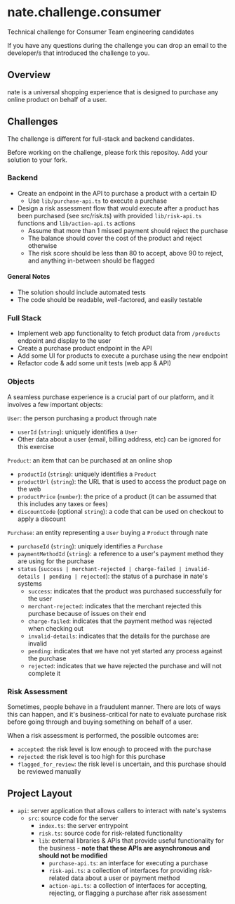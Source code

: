 # nate.challenge.consumer

Technical challenge for Consumer Team engineering candidates

If you have any questions during the challenge you can drop an email to the developer/s that introduced the challenge to you.

## Overview

nate is a universal shopping experience that is designed to purchase any online product on behalf of a user.

## Challenges

The challenge is different for full-stack and backend candidates.

Before working on the challenge, please fork this repositoy. Add your solution to your fork.

### Backend

- Create an endpoint in the API to purchase a product with a certain ID
  - Use `lib/purchase-api.ts` to execute a purchase
- Design a risk assessment flow that would execute after a product has been purchased (see src/risk.ts) with provided `lib/risk-api.ts` functions and `lib/action-api.ts` actions
  - Assume that more than 1 missed payment should reject the purchase
  - The balance should cover the cost of the product and reject otherwise
  - The risk score should be less than 80 to accept, above 90 to reject, and anything in-between should be flagged

#### General Notes

- The solution should include automated tests
- The code should be readable, well-factored, and easily testable

### Full Stack

- Implement web app functionality to fetch product data from `/products` endpoint and display to the user
- Create a purchase product endpoint in the API
- Add some UI for products to execute a purchase using the new endpoint
- Refactor code & add some unit tests (web app & API)

### Objects

A seamless purchase experience is a crucial part of our platform, and it involves a few important objects:

`User`: the person purchasing a product through nate

- `userId` (`string`): uniquely identifies a `User`
- Other data about a user (email, billing address, etc) can be ignored for this exercise

`Product`: an item that can be purchased at an online shop

- `productId` (`string`): uniquely identifies a `Product`
- `productUrl` (`string`): the URL that is used to access the product page on the web
- `productPrice` (`number`): the price of a product (it can be assumed that this includes any taxes or fees)
- `discountCode` (optional `string`): a code that can be used on checkout to apply a discount

`Purchase`: an entity representing a `User` buying a `Product` through nate

- `purchaseId` (`string`): uniquely identifies a `Purchase`
- `paymentMethodId` (`string`): a reference to a user's payment method they are using for the purchase
- `status` (`success | merchant-rejected | charge-failed | invalid-details | pending | rejected`): the status of a purchase in nate's systems
  - `success`: indicates that the product was purchased successfully for the user
  - `merchant-rejected`: indicates that the merchant rejected this purchase because of issues on their end
  - `charge-failed`: indicates that the payment method was rejected when checking out
  - `invalid-details`: indicates that the details for the purchase are invalid
  - `pending`: indicates that we have not yet started any process against the purchase
  - `rejected`: indicates that we have rejected the purchase and will not complete it

### Risk Assessment

Sometimes, people behave in a fraudulent manner. There are lots of ways this can happen, and it's business-critical for nate to evaluate purchase risk before going through and buying something on behalf of a user.

When a risk assessment is performed, the possible outcomes are:

- `accepted`: the risk level is low enough to proceed with the purchase
- `rejected`: the risk level is too high for this purchase
- `flagged_for_review`: the risk level is uncertain, and this purchase should be reviewed manually

## Project Layout

- `api`: server application that allows callers to interact with nate's systems
  - `src`: source code for the server
    - `index.ts`: the server entrypoint
    - `risk.ts`: source code for risk-related functionality
    - `lib`: external libraries & APIs that provide useful functionality for the business - **note that these APIs are asynchronous and should not be modified**
      - `purchase-api.ts`: an interface for executing a purchase
      - `risk-api.ts`: a collection of interfaces for providing risk-related data about a user or payment method
      - `action-api.ts`: a collection of interfaces for accepting, rejecting, or flagging a purchase after risk assessment

